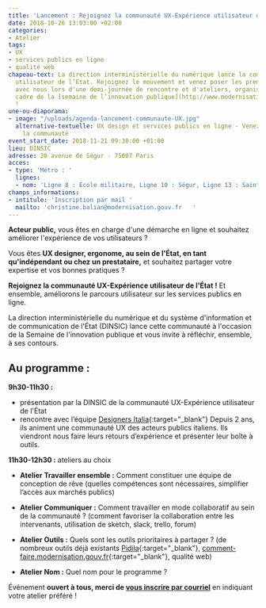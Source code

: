 ```yaml
---
title: 'Lancement : Rejoignez la communauté UX-Expérience utilisateur de l''État !'
date: 2018-10-26 13:03:00 +02:00
categories:
- Atelier
tags:
- UX
- services publics en ligne
- qualité web
chapeau-text: La direction interministérielle du numérique lance la communauté UX-Expérience
  utilisateur de l’État. Rejoignez le mouvement et venez poser les premières briques
  avec nous lors d'une demi-journée de rencontre et d'ateliers, organisée dans le
  cadre de la [semaine de l’innovation publique](http://www.modernisation.gouv.fr/la-semaine-de-linnovation-publique){:target="_blank"}
  !
une-ou-diaporama:
- image: "/uploads/agenda-lancement-communaute-UX.jpg"
  alternative-textuelle: UX design et services publics en ligne - Venez rejoindre
    la communauté
event_start_date: 2018-11-21 09:30:00 +01:00
lieu: DINSIC
adresse: 20 avenue de Ségur - 75007 Paris
acces:
- type: 'Métro : '
  lignes:
  - nom: 'Ligne 8 : École militaire, Ligne 10 : Ségur, Ligne 13 : Saint-François-Xavier'
champs_informations:
- intitule: 'Inscription par mail '
  mailto: 'christine.balian@modernisation.gouv.fr   '
---
```


**Acteur public,** vous êtes en charge d'une démarche en ligne et souhaitez améliorer l'expérience de vos utilisateurs ?

Vous êtes **UX designer, ergonome, au sein de l'État, en tant qu'indépendant ou chez un prestataire,** et souhaitez partager votre expertise et vos bonnes pratiques ?

**Rejoignez la communauté UX-Expérience utilisateur de l'État !** Et ensemble, améliorons le parcours utilisateur sur les services publics en ligne.

La direction interministérielle du numérique et du système d'information et de communication de l'État (DINSIC) lance cette communauté à l'occasion de la Semaine de l'innovation publique et vous invite à réfléchir, ensemble, à ses contours.



## Au programme :

**9h30-11h30 :** 
* présentation par la DINSIC de la communauté UX-Expérience utilisateur de l'État
* rencontre avec l’équipe [Designers Italia](https://designers.italia.it/){:target="_blank"}
Depuis 2 ans, ils animent une communauté UX des acteurs publics italiens. Ils viendront nous faire leurs retours d’expérience et présenter leur boîte à outils. 

**11h30-12h30 :** ateliers au choix
* **Atelier Travailler ensemble :**  Comment constituer une équipe de conception de rêve (quelles compétences sont nécessaires, simplifier l’accès aux marchés publics)

* **Atelier Communiquer :** Comment travailler en mode collaboratif au sein de la communauté ? (comment favoriser la collaboration entre les intervenants, utilisation de sketch, slack, trello, forum)

* **Atelier Outils :** Quels sont les outils prioritaires à partager ?
(de nombreux outils déjà existants [Pidila](https://pidila.gitlab.io/){:target="_blank"}, [comment-faire.modernisation.gouv.fr](http://comment-faire.modernisation.gouv.fr/){:target="_blank"}, qualité web)

* **Atelier Nom :** Quel nom pour le programme ?

Événement **ouvert à tous, merci de [vous inscrire par courriel](mailto:christine.balian@modernisation.gouv.fr)** 
en indiquant votre atelier préféré !
